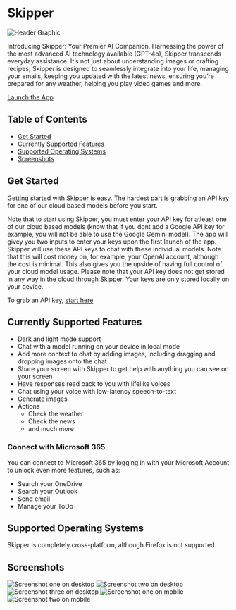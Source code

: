 # Skipper

![Header Graphic](/public/assets/hero-graphic.png)

Introducing Skipper: Your Premier AI Companion. Harnessing the power of the most advanced AI technology available (GPT-4o), Skipper transcends everyday assistance. It’s not just about understanding images or crafting recipes; Skipper is designed to seamlessly integrate into your life, managing your emails, keeping you updated with the latest news, ensuring you’re prepared for any weather, helping you play video games and more.

[Launch the App](https://www.skipperai.app/)

## Table of Contents

- [Get Started](#get-started)
- [Currently Supported Features](#currently-supported-features)
- [Supported Operating Systems](#supported-operating-systems)
- [Screenshots](#screenshots)

## Get Started

Getting started with Skipper is easy. The hardest part is grabbing an API key for one of our cloud based models before you start.

Note that to start using Skipper, you must enter your API key for atleast one of our cloud based models (know that if you dont add a Google API key for example, you will not be able to use the Google Gemini model). The app will givey you two inputs to enter your keys upon the first launch of the app. Skipper will use these API keys to chat with these individual models. Note that this will cost money on, for example, your OpenAI account, although the cost is minimal. This also gives you the upside of having full control of your cloud model usage. Please note that your API key does not get stored in any way in the cloud through Skipper. Your keys are only stored locally on your device.

To grab an API key, [start here](https://www.codecademy.com/article/creating-an-openai-api-key?periods=year&plan_id=proGoldAnnualV2&utm_source=pepperjam&utm_medium=affiliate&utm_term=159404&clickId=4684400308&pj_creativeid=8-12462&pj_publisherid=159404)

## Currently Supported Features

- Dark and light mode support
- Chat with a model running on your device in local mode
- Add more context to chat by adding images, including dragging and dropping images onto the chat
- Share your screen with Skipper to get help with anything you can see on your screen
- Have responses read back to you with lifelike voices
- Chat using your voice with low-latency speech-to-text
- Generate images
- Actions
  - Check the weather
  - Check the news
  - and much more

### Connect with Microsoft 365

You can connect to Microsoft 365 by logging in with your Microsoft Account to unlock even more features, such as:

- Search your OneDrive
- Search your Outlook
- Send email
- Manage your ToDo

## Supported Operating Systems

Skipper is completely cross-platform, although Firefox is not supported.

## Screenshots

![Screenshot one on desktop](./public/assets/screenshots/home-light-desktop.png)
![Screenshot two on desktop](/public/assets/screenshots/home-dark-desktop.png)
![Screenshot three on desktop](/public/assets/screenshots/chat-dark-desktop.png)
![Screenshot one on mobile](/public/assets/screenshots/home-dark-mobile.png)
![Screenshot two on mobile](/public/assets/screenshots/home-light-mobile.png)
